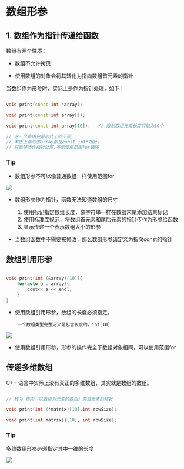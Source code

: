 # 数组形参

## 1. 数组作为指针传递给函数 

数组有两个性质：

- 数组不允许拷贝

- 使用数组的对象会将其转化为指向数组首元素的指针

当数组作为形参时，实际上是作为指针处理，如下：

```c++

void print(const int *array);

void print(const int array[]);

void print(const int array[10]);   // 限制数组元素长度只能为10个

// 这三个声明只是形式上的不同，
// 本质上都形参array都是const int*指针，
// 只能够当作指针处理,不能使用范围for循环

```

### Tip

- 数组形参不可以像普通数组一样使用范围for

![](https://gitee.com/existorlive/exist-or-live-pic/raw/master/%E6%88%AA%E5%B1%8F2020-09-26%20%E4%B8%8A%E5%8D%8812.18.06.png)

- 数组形参作为指针，函数无法知道数组的尺寸
  
   1. 使用标记指定数组长度，像字符串一样在数组末尾添加结束标记
   2. 使用标准库规范，将数组首元素和尾后元素的指针传作为形参给函数
   3. 显示传递一个表示数组大小的形参

- 当数组函数中不需要被修改，那么数组形参请定义为指向const的指针


## 数组引用形参

```c++

void print(int (&array)[10]){
    for(auto a : array){
        cout<< a << endl;
    }
}

```

- 使用数组引用形参，数组的长度必须指定。
  
       一个数组类型完整定义是包含长度的，int[10]

![](https://gitee.com/existorlive/exist-or-live-pic/raw/master/%E6%88%AA%E5%B1%8F2020-09-26%20%E4%B8%8A%E5%8D%8812.32.57.png)

- 使用数组引用形参，形参的操作完全于数组对象相同，可以使用范围for


## 传递多维数组

C++ 语言中实际上没有真正的多维数组，其实就是数组的数组。

```c++

// 转为 指向（以数组为元素的数组）的首元素的指针

void print(int (*matrix)[10],int rowSize);

void print(int matrix[][10], int rowSize);
```

### Tip

多维数组形参必须指定其中一维的长度

![](https://gitee.com/existorlive/exist-or-live-pic/raw/master/%E6%88%AA%E5%B1%8F2020-09-26%20%E4%B8%8A%E5%8D%8812.39.42.png)